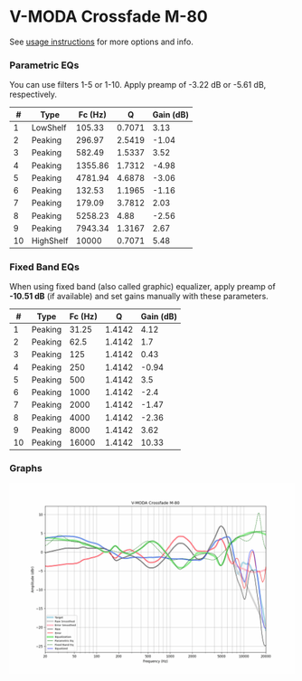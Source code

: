 # V-MODA Crossfade M-80
See [usage instructions](https://github.com/jaakkopasanen/AutoEq#usage) for more options and info.

### Parametric EQs
You can use filters 1-5 or 1-10. Apply preamp of -3.22 dB or -5.61 dB, respectively.

|   # | Type      |   Fc (Hz) |      Q |   Gain (dB) |
|-----|-----------|-----------|--------|-------------|
|   1 | LowShelf  |    105.33 | 0.7071 |        3.13 |
|   2 | Peaking   |    296.97 | 2.5419 |       -1.04 |
|   3 | Peaking   |    582.49 | 1.5337 |        3.52 |
|   4 | Peaking   |   1355.86 | 1.7312 |       -4.98 |
|   5 | Peaking   |   4781.94 | 4.6878 |       -3.06 |
|   6 | Peaking   |    132.53 | 1.1965 |       -1.16 |
|   7 | Peaking   |    179.09 | 3.7812 |        2.03 |
|   8 | Peaking   |   5258.23 | 4.88   |       -2.56 |
|   9 | Peaking   |   7943.34 | 1.3167 |        2.67 |
|  10 | HighShelf |  10000    | 0.7071 |        5.48 |

### Fixed Band EQs
When using fixed band (also called graphic) equalizer, apply preamp of **-10.51 dB** (if available) and set gains manually with these parameters.

|   # | Type    |   Fc (Hz) |      Q |   Gain (dB) |
|-----|---------|-----------|--------|-------------|
|   1 | Peaking |     31.25 | 1.4142 |        4.12 |
|   2 | Peaking |     62.5  | 1.4142 |        1.7  |
|   3 | Peaking |    125    | 1.4142 |        0.43 |
|   4 | Peaking |    250    | 1.4142 |       -0.94 |
|   5 | Peaking |    500    | 1.4142 |        3.5  |
|   6 | Peaking |   1000    | 1.4142 |       -2.4  |
|   7 | Peaking |   2000    | 1.4142 |       -1.47 |
|   8 | Peaking |   4000    | 1.4142 |       -2.36 |
|   9 | Peaking |   8000    | 1.4142 |        3.62 |
|  10 | Peaking |  16000    | 1.4142 |       10.33 |

### Graphs
![](./V-MODA%20Crossfade%20M-80.png)
